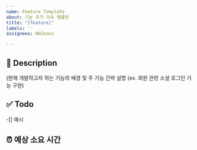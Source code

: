 ```yaml
---
name: Feature Template
about: 기능 추가 이슈 템플릿
title: "[feature]"
labels: ''
assignees: NHJeans

---
```


## 🚀 Description
(현재 개발하고자 하는 기능의 배경 및 주 기능 간략 설명 (ex. 회원 관련 소셜 로그인 기능 구현)

## ✅ Todo
-[] 예시

## ⏰ 예상 소요 시간
